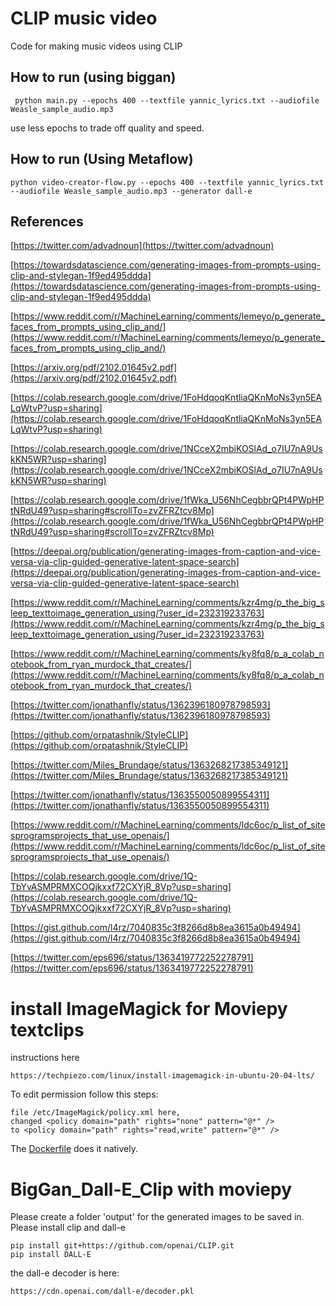 # CLIP music video
Code for making music videos using CLIP

## How to run (using biggan)
```console
 python main.py --epochs 400 --textfile yannic_lyrics.txt --audiofile Weasle_sample_audio.mp3
```
 use less epochs to trade off quality and speed.

## How to run (Using Metaflow)
```console
python video-creator-flow.py --epochs 400 --textfile yannic_lyrics.txt --audiofile Weasle_sample_audio.mp3 --generator dall-e
```


## References

[https://twitter.com/advadnoun](https://twitter.com/advadnoun)

[https://towardsdatascience.com/generating-images-from-prompts-using-clip-and-stylegan-1f9ed495ddda](https://towardsdatascience.com/generating-images-from-prompts-using-clip-and-stylegan-1f9ed495ddda)

[https://www.reddit.com/r/MachineLearning/comments/lemeyo/p_generate_faces_from_prompts_using_clip_and/](https://www.reddit.com/r/MachineLearning/comments/lemeyo/p_generate_faces_from_prompts_using_clip_and/)

[https://arxiv.org/pdf/2102.01645v2.pdf](https://arxiv.org/pdf/2102.01645v2.pdf)

[https://colab.research.google.com/drive/1FoHdqoqKntliaQKnMoNs3yn5EALqWtvP?usp=sharing](https://colab.research.google.com/drive/1FoHdqoqKntliaQKnMoNs3yn5EALqWtvP?usp=sharing)

[https://colab.research.google.com/drive/1NCceX2mbiKOSlAd_o7IU7nA9UskKN5WR?usp=sharing](https://colab.research.google.com/drive/1NCceX2mbiKOSlAd_o7IU7nA9UskKN5WR?usp=sharing)

[https://colab.research.google.com/drive/1fWka_U56NhCegbbrQPt4PWpHPtNRdU49?usp=sharing#scrollTo=zvZFRZtcv8Mp](https://colab.research.google.com/drive/1fWka_U56NhCegbbrQPt4PWpHPtNRdU49?usp=sharing#scrollTo=zvZFRZtcv8Mp)

[https://deepai.org/publication/generating-images-from-caption-and-vice-versa-via-clip-guided-generative-latent-space-search](https://deepai.org/publication/generating-images-from-caption-and-vice-versa-via-clip-guided-generative-latent-space-search)

[https://www.reddit.com/r/MachineLearning/comments/kzr4mg/p_the_big_sleep_texttoimage_generation_using/?user_id=232319233763](https://www.reddit.com/r/MachineLearning/comments/kzr4mg/p_the_big_sleep_texttoimage_generation_using/?user_id=232319233763)

[https://www.reddit.com/r/MachineLearning/comments/ky8fq8/p_a_colab_notebook_from_ryan_murdock_that_creates/](https://www.reddit.com/r/MachineLearning/comments/ky8fq8/p_a_colab_notebook_from_ryan_murdock_that_creates/)

[https://twitter.com/jonathanfly/status/1362396180978798593](https://twitter.com/jonathanfly/status/1362396180978798593)

[https://github.com/orpatashnik/StyleCLIP](https://github.com/orpatashnik/StyleCLIP)

[https://twitter.com/Miles_Brundage/status/1363268217385349121](https://twitter.com/Miles_Brundage/status/1363268217385349121)

[https://twitter.com/jonathanfly/status/1363550050899554311](https://twitter.com/jonathanfly/status/1363550050899554311)

[https://www.reddit.com/r/MachineLearning/comments/ldc6oc/p_list_of_sitesprogramsprojects_that_use_openais/](https://www.reddit.com/r/MachineLearning/comments/ldc6oc/p_list_of_sitesprogramsprojects_that_use_openais/)

[https://colab.research.google.com/drive/1Q-TbYvASMPRMXCOQjkxxf72CXYjR_8Vp?usp=sharing](https://colab.research.google.com/drive/1Q-TbYvASMPRMXCOQjkxxf72CXYjR_8Vp?usp=sharing)

[https://gist.github.com/l4rz/7040835c3f8266d8b8ea3615a0b49494](https://gist.github.com/l4rz/7040835c3f8266d8b8ea3615a0b49494)

[https://twitter.com/eps696/status/1363419772252278791](https://twitter.com/eps696/status/1363419772252278791)

# install ImageMagick for Moviepy textclips
instructions here 
```console 
https://techpiezo.com/linux/install-imagemagick-in-ubuntu-20-04-lts/ 
```
To edit permission follow this steps:
```console 
file /etc/ImageMagick/policy.xml here,
changed <policy domain="path" rights="none" pattern="@*" />
to <policy domain="path" rights="read,write" pattern="@*" />
```
The [Dockerfile](./Dockerfile) does it natively. 
# BigGan_Dall-E_Clip with moviepy
Please create a folder 'output' for the generated images to be saved in.
Please install clip and dall-e
```console
pip install git+https://github.com/openai/CLIP.git
pip install DALL-E
```
the dall-e decoder is here:
```console
https://cdn.openai.com/dall-e/decoder.pkl
```
